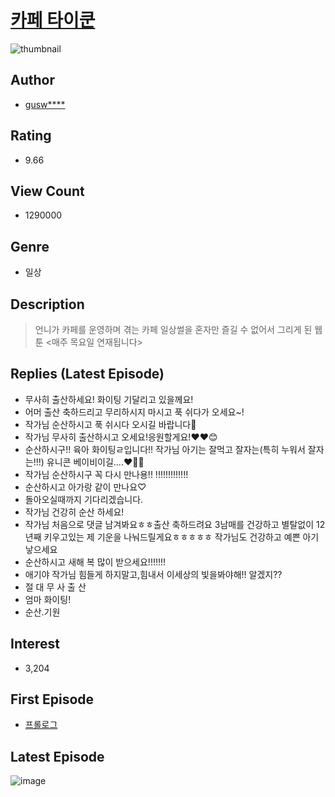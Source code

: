 # [카페 타이쿤](https://comic.naver.com/bestChallenge/list?titleId=792018)
![thumbnail](https://image-comic.pstatic.net/user_contents_data/challenge_comic/2022/10/19/354375/thumbnail_202x164d547d4a2_5f3f_454c_b37d_9102deb0fbf3_00000155.JPEG)

## Author
- [gusw****](https://comic.naver.com/artistTitle?id=354375)

## Rating
- 9.66

## View Count
- 1290000

## Genre
- 일상

## Description
> 언니가 카페를 운영하며 겪는 카페 일상썰을 혼자만 즐길 수 없어서 그리게 된 웹툰 <매주 목요일 연재됩니다>

## Replies (Latest Episode)
- 무사히 출산하세요! 화이팅 기달리고 있을께요!
- 어머 출산 축하드리고 무리하시지 마시고 푹 쉬다가 오세요~!
- 작가님 순산하시고 푹 쉬시다 오시길 바랍니다🥰
- 작가님 무사히 출산하시고 오세요!응원할게요!♥♥😊
- 순산하시구!! 육아 화이팅ㄹ입니다!! 작가님 아기는 잘먹고 잘자는(특히 누워서 잘자는!!!) 유니콘 베이비이길....❤️🧡💛
- 작가님 순산하시구 꼭 다시 만나용!! !!!!!!!!!!!!!
- 순산하시고 아가랑 같이 만나요♡
- 돌아오실때까지 기다리겠습니다.
- 작가님 건강히 순산 하세요!
- 작가님 처음으로 댓글 남겨봐요ㅎㅎ출산 축하드려요 3남매를 건강하고 별탈없이 12년째 키우고있는 제 기운을 나눠드릴게요ㅎㅎㅎㅎㅎ 작가님도 건강하고 예쁜 아기 낳으세요
- 순산하시고 새해 복 많이 받으세요!!!!!!!
- 애기야 작가님 힘들게 하지말고,힘내서 이세상의 빛을봐야해!! 알겠지??
- 절 대 무 사 출 산
- 엄마 화이팅!
- 순산.기원

## Interest
- 3,204

## First Episode
- [프롤로그](https://comic.naver.com/bestChallenge/detail?titleId=792018&no=1)

## Latest Episode
![image](https://image-comic.pstatic.net/user_contents_data/challenge_comic/2023/01/13/354375/upload_7364847059258663731.jpeg)
